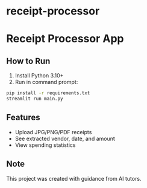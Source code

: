 # receipt-processor
# Receipt Processor App

## How to Run
1. Install Python 3.10+
2. Run in command prompt:
```bash
pip install -r requirements.txt
streamlit run main.py
```

## Features
- Upload JPG/PNG/PDF receipts
- See extracted vendor, date, and amount
- View spending statistics

## Note
This project was created with guidance from AI tutors.
